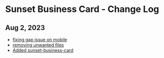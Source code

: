 # Sunset Business Card - Change Log

## Aug 2, 2023

- [fixing gap issue on mobile](https://github.com/fastn-community/sunset-business-card/commit/63ec30b2600e44e403be31028c83b6fee77d830c)
- [removing unwanted files](https://github.com/fastn-community/sunset-business-card/commit/3c397a6ad6efde0b3cb4a690c82aaa198d002451)
- [Added sunset-business-card](https://github.com/fastn-community/sunset-business-card/commit/21c62b20187b26b80e224a8508e7afe776a58573)

